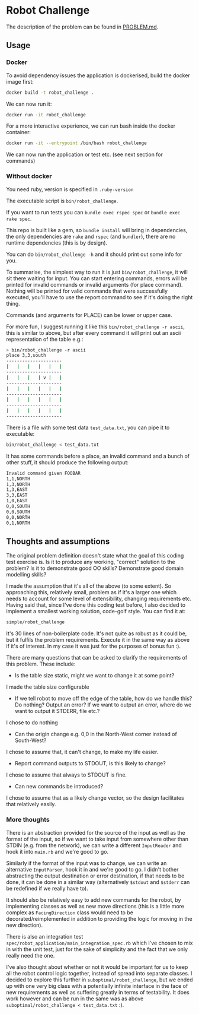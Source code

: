 # Robot Challenge

The description of the problem can be found in [PROBLEM.md](PROBLEM.md).

## Usage

### Docker

To avoid dependency issues the application is dockerised, build the docker image first:

```bash
docker build -t robot_challenge .
```

We can now run it:

```bash
docker run -it robot_challenge
```

For a more interactive experience, we can run bash inside the docker container:

```bash
docker run -it --entrypoint /bin/bash robot_challenge
```

We can now run the application or test etc. (see next section for commands)

### Without docker

You need ruby, version is specified in `.ruby-version`

The executable script is `bin/robot_challenge`.

If you want to run tests you can `bundle exec rspec spec` or `bundle exec rake spec`.

This repo is built like a gem, so `bundle install` will bring in dependencies, the only dependencies are `rake` and `rspec`
(and `bundler`), there are no runtime dependencies (this is by design).

You can do `bin/robot_challenge -h` and it should print out some info for you.

To summarise, the simplest way to run it is just `bin/robot_challenge`, it will sit there waiting for input. You can start entering
commands, errors will be printed for invalid commands or invalid arguments (for place command). Nothing will be printed for valid
commands that were successfully executed, you'll have to use the report command to see if it's doing the right thing.

Commands (and arguments for PLACE) can be lower or upper case.

For more fun, I suggest running it like this `bin/robot_challenge -r ascii`, this is similar to above, but after every command it
will print out an ascii representation of the table e.g.:

```bash
> bin/robot_challenge -r ascii
place 3,3,south
---------------------
|   |   |   |   |   |
---------------------
|   |   |   | v |   |
---------------------
|   |   |   |   |   |
---------------------
|   |   |   |   |   |
---------------------
|   |   |   |   |   |
---------------------
```

There is a file with some test data `test_data.txt`, you can pipe it to executable:

```bash
bin/robot_challenge < test_data.txt
```

It has some commands before a place, an invalid command and a bunch of other stuff, it should produce the following output:

```bash
Invalid command given FOOBAR
1,1,NORTH
1,3,NORTH
1,3,EAST
3,3,EAST
1,0,EAST
0,0,SOUTH
0,0,SOUTH
0,0,NORTH
0,1,NORTH
```

## Thoughts and assumptions

The original problem definition doesn't state what the goal of this coding test exercise is.
Is it to produce any working, "correct" solution to the problem?
Is it to demonstrate good OO skills?
Demonstrate good domain modelling skills?

I made the assumption that it's all of the above (to some extent). So approaching this, relatively small, problem as if it's
a larger one which needs to account for some level of extensibility, changing requirements etc. Having said that, since I've
done this coding test before, I also decided to implement a smallest working solution, code-golf style. You can find it at:

```bash
simple/robot_challenge
```

It's 30 lines of non-boilerplate code. It's not quite as robust as it could be, but it fulfils the problem requirements. Execute it in the same way as above if it's of interest. In my case it was just for the purposes of bonus fun :).

There are many questions that can be asked to clarify the requirements of this problem. These include:

- Is the table size static, might we want to change it at some point?

I made the table size configurable

- If we tell robot to move off the edge of the table, how do we handle this? Do nothing? Output an error? If we want to output an error,
  where do we want to output it STDERR, file etc.?

I chose to do nothing

- Can the origin change e.g. 0,0 in the North-West corner instead of South-West?

I chose to assume that, it can't change, to make my life easier.

- Report command outputs to STDOUT, is this likely to change?

I chose to assume that always to STDOUT is fine.

- Can new commands be introduced?

I chose to assume that as a likely change vector, so the design facilitates that relatively easily.

### More thoughts

There is an abstraction provided for the source of the input as well as the format of the input, so if we want to take input from
somewhere other than STDIN (e.g. from the network), we can write a different `InputReader` and hook it into `main.rb` and we're
good to go.

Similarly if the format of the input was to change, we can write an alternative `InputParser`, hook it in and we're
good to go. I didn't bother abstracting the output destination or error destination, if that needs to be done, it can be done in
a similar way (alternatively `$stdout` and `$stderr` can be redefined if we really have to).

It should also be relatively easy to add new commands for the robot, by implementing classes as well as new move
directions (this is a little more complex as `FacingDirection` class would need to be decorated/reimplemented in
addition to providing the logic for moving in the new direction).

There is also an integration test `spec/robot_application/main_integration_spec.rb` which I've chosen to mix in with the unit
test, just for the sake of simplicity and the fact that we only really need the one.

I've also thought about whether or not it would be important for us to keep all the robot control logic together, instead of spread
into separate classes. I decided to explore this further in `suboptimal/robot_challenge`, but we ended up with one very big class with
a potentially infinite interface in the face of new requirements as well as suffering greatly in terms of testability. It does work
however and can be run in the same was as above `suboptimal/robot_challenge < test_data.txt` :).
